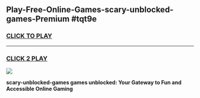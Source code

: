 
## Play-Free-Online-Games-scary-unblocked-games-Premium #tqt9e
<h3>
<a href="https://premium.freeplayer.one?title=scary-unblocked-games&ref=8M">CLICK TO PLAY</a></h3>
<hr>

<h3>
<a href="https://premium.freeplayer.one?title=scary-unblocked-games&ref=8M">CLICK 2 PLAY</a>
  
</h3>

<a href="https://premium.freeplayer.one?title=scary-unblocked-games&ref=8M"><img src="https://clearcache.store/games.png"></a>


**scary-unblocked-games games unblocked: Your Gateway to Fun and Accessible Online Gaming**
